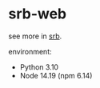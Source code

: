 # srb-web

see more in [srb](https://github.com/egu0/srb).

environment:

- Python 3.10
- Node 14.19 (npm 6.14)
